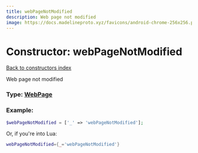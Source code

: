 ```yaml
---
title: webPageNotModified
description: Web page not modified
image: https://docs.madelineproto.xyz/favicons/android-chrome-256x256.png
---
```

# Constructor: webPageNotModified  
[Back to constructors index](index.md)



Web page not modified




### Type: [WebPage](../types/WebPage.md)


### Example:

```php
$webPageNotModified = ['_' => 'webPageNotModified'];
```  


Or, if you're into Lua:

```lua
webPageNotModified={_='webPageNotModified'}

```


